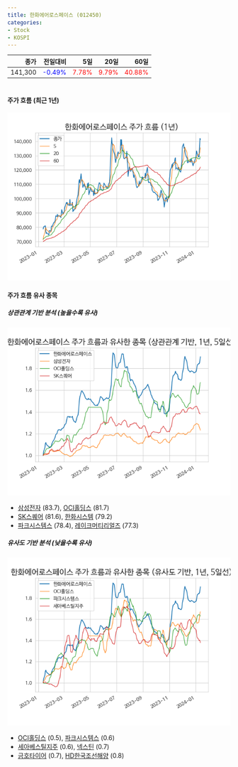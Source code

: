 ```yaml
---
title: 한화에어로스페이스 (012450)
categories:
- Stock
- KOSPI
---
```


|종가|전일대비|5일|20일|60일|
|---:|-------:|--:|---:|---:|
|141,300|<span style="color: blue">-0.49%</span>|<span style="color: red">7.78%</span>|<span style="color: red">9.79%</span>|<span style="color: red">40.88%</span>|

<!-- more -->
#
#### 주가 흐름 (최근 1년)
![012450](/assets/images/stock/012450.png)


#### 주가 흐름 유사 종목


##### 상관관계 기반 분석 (높을수록 유사)
![012450](/assets/images/stock/012450_corr.png)
- [삼성전자](/005930/) (83.7), [OCI홀딩스](/010060/) (81.7)
- [SK스퀘어](/402340/) (81.6), [한화시스템](/272210/) (79.2)
- [파크시스템스](/140860/) (78.4), [레이크머티리얼즈](/281740/) (77.3)


##### 유사도 기반 분석 (낮을수록 유사)	
![012450](/assets/images/stock/012450_sim.png)
- [OCI홀딩스](/010060/) (0.5), [파크시스템스](/140860/) (0.6)
- [세아베스틸지주](/001430/) (0.6), [넥스틴](/348210/) (0.7)
- [금호타이어](/073240/) (0.7), [HD한국조선해양](/009540/) (0.8)